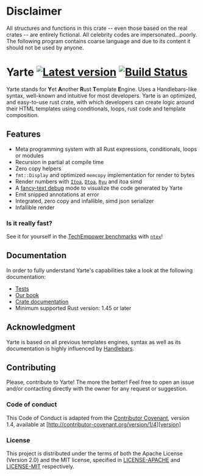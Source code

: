 # Disclaimer
All structures and functions in this crate -- even those based on the real crates -- are entirely fictional. 
All celebrity codes are impersonated...poorly.
The following program contains coarse language and due to its content it should not be used by anyone.

# Yarte [![Latest version](https://img.shields.io/crates/v/yarte.svg)](https://crates.io/crates/yarte) [![Build Status](https://travis-ci.org/botika/yarte.svg?branch=master)](https://travis-ci.org/botika/yarte)
Yarte stands for **Y**et **A**nother **R**ust **T**emplate **E**ngine. Uses a Handlebars-like syntax, 
well-known and intuitive for most developers. Yarte is an optimized, and easy-to-use 
rust crate, with which developers can create logic around their 
HTML templates using conditionals, loops, rust code and template composition. 

## Features
- Meta programming system with all Rust expressions, conditionals, loops or modules
- Recursion in partial at compile time
- Zero copy helpers
- `fmt::Display` and optimized `memcopy` implementation for render to bytes
- Render numbers with [`Itoa`](https://github.com/dtolnay/itoa), [`Dtoa`](https://github.com/dtolnay/dtoa), [`Ryu`](https://github.com/dtolnay/ryu) and itoa simd
- A [fancy-text debug](https://asciinema.org/a/TQAodSQXevgHgO01vzC6vdo6v?autoplay=1) mode to visualize the code generated by Yarte
- Emit snipped annotations at error
- Integrated, zero copy and infallible, simd json serializer
- Infallible render

### Is it really fast?
See it for yourself in the [TechEmpower benchmarks][bench] with [`ntex`][ntex]!

## Documentation
In order to  fully understand Yarte's capabilities take a look at the following documentation:
- [Tests](./yarte/tests)
- [Our book](https://yarte.netlify.com/)
- [Crate documentation](https://docs.rs/yarte/)
- Minimum supported Rust version: 1.45 or later

## Acknowledgment
Yarte is based on all previous templates engines, syntax as well as its documentation 
is highly influenced by [Handlebars][handlebars]. 

[bench]: https://tfb-status.techempower.com/
[handlebars]: https://handlebarsjs.com/
[ntex]: https://github.com/ntex-rs/ntex

## Contributing

Please, contribute to Yarte! The more the better! Feel free to open an issue and/or contacting directly with the 
owner for any request or suggestion.

### Code of conduct
This Code of Conduct is adapted from the [Contributor Covenant][homepage], version 1.4, available at [http://contributor-covenant.org/version/1/4][version]

[homepage]: http://contributor-covenant.org
[version]: http://contributor-covenant.org/version/1/4/

### License
This project is distributed under the terms of both the Apache License (Version 2.0) and the MIT license, specified in 
[LICENSE-APACHE](LICENSE-APACHE) and [LICENSE-MIT](LICENSE-MIT) respectively.
